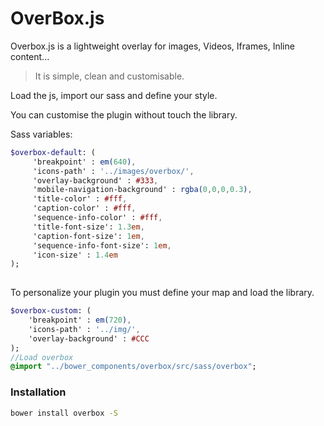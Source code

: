 # OverBox.js

Overbox.js is a lightweight overlay for images, Videos, Iframes, Inline content... 

> It is simple, clean and customisable.
 
Load the js, import our sass and define your style.

You can customise the plugin without touch the library.

Sass variables:

```sass
$overbox-default: (
     'breakpoint' : em(640),
     'icons-path' : '../images/overbox/',
     'overlay-background' : #333,
     'mobile-navigation-background' : rgba(0,0,0,0.3),
     'title-color' : #fff,
     'caption-color' : #fff,
     'sequence-info-color' : #fff,
     'title-font-size': 1.3em,
     'caption-font-size': 1em,
     'sequence-info-font-size': 1em,
     'icon-size' : 1.4em
);
 
```
 
To personalize your plugin you must define your map and load the library.


```sass
$overbox-custom: (
    'breakpoint' : em(720),
    'icons-path' : '../img/',
    'overlay-background' : #CCC
);
//Load overbox
@import "../bower_components/overbox/src/sass/overbox";
```

### Installation

```sh
bower install overbox -S
```